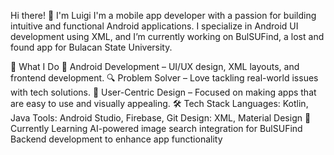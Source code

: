 Hi there! 👋 I'm Luigi
I'm a mobile app developer with a passion for building intuitive and functional Android applications. I specialize in Android UI development using XML, and I’m currently working on BulSUFind, a lost and found app for Bulacan State University.

🚀 What I Do
📱 Android Development – UI/UX design, XML layouts, and frontend development.
🔍 Problem Solver – Love tackling real-world issues with tech solutions.
🎨 User-Centric Design – Focused on making apps that are easy to use and visually appealing.
🛠️ Tech Stack
Languages: Kotlin, Java
Tools: Android Studio, Firebase, Git
Design: XML, Material Design
🌱 Currently Learning
AI-powered image search integration for BulSUFind
Backend development to enhance app functionality

